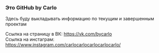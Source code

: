 ### Это GitHub by Carlo
Здесь буду выкладывать информацию по текущим и завершенным проектам

Ссылка на страницу в ВК: https://vk.com/bycarlo
<br>	Ссылка на инстаграм: https://www.instagram.com/carlocarlocarlocarlocarlo/
